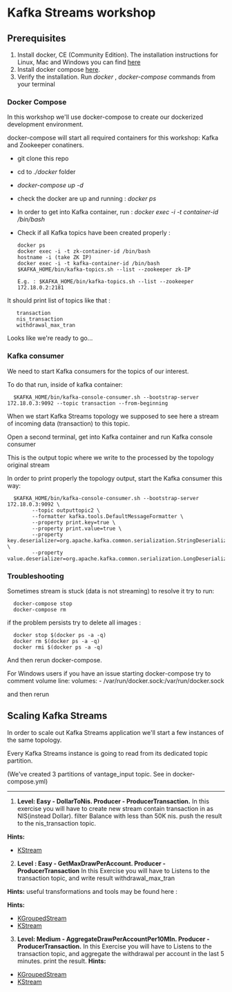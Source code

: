 # Kafka Streams workshop
## Prerequisites 
1. Install docker, CE (Community Edition). The installation instructions for Linux, Mac and Windows you can find [here](https://docs.docker.com/install/)
2. Install docker compose [here](https://docs.docker.com/compose/install/).
3. Verify the installation. Run *docker* , *docker-compose* commands from your terminal

   
 ### Docker Compose
 In this workshop we'll use docker-compose to create our dockerized development environment.
 
 docker-compose will start all required containers for this workshop: Kafka and Zookeeper conatiners.
 
 + git clone this repo
 + cd to  *./docker* folder
 + *docker-compose up -d*
 + check the docker are up and running : *docker ps*
 
 + In order to get into Kafka container, run :
   *docker exec -i -t container-id /bin/bash*
 + Check if all Kafka topics have been created properly :
 
       docker ps
       docker exec -i -t zk-container-id /bin/bash
       hostname -i (take ZK IP)
       docker exec -i -t kafka-container-id /bin/bash
       $KAFKA_HOME/bin/kafka-topics.sh --list --zookeeper zk-IP
       
       E.g. : $KAFKA_HOME/bin/kafka-topics.sh --list --zookeeper 172.18.0.2:2181
       
  It should print list of topics like that : 
  
       transaction
       nis_transaction
       withdrawal_max_tran
   
 Looks like we're ready to go...
 
 
 ### Kafka consumer
 We need to start Kafka consumers for the topics of our interest.
 
 To do that run, inside of kafka container: 
      
      $KAFKA_HOME/bin/kafka-console-consumer.sh --bootstrap-server 172.18.0.3:9092 --topic transaction --from-beginning
      
 When we start Kafka Streams topology we supposed to see here a stream of incoming data (transaction) to this topic.
 
 Open a second terminal, get into Kafka container and run Kafka console consumer
 
 This is the output topic where we write to the processed by the topology original stream 
 
 In order to print properly the topology output, start the Kafka consumer this way:
 
      $KAFKA_HOME/bin/kafka-console-consumer.sh --bootstrap-server 172.18.0.3:9092 \
            --topic outputtopic2 \
            --formatter kafka.tools.DefaultMessageFormatter \
            --property print.key=true \
            --property print.value=true \
            --property key.deserializer=org.apache.kafka.common.serialization.StringDeserializer \
            --property value.deserializer=org.apache.kafka.common.serialization.LongDeserializer
          
    
    
    
    
   ### Troubleshooting 
   
   Sometimes stream is stuck (data is not streaming) to resolve it try to run:
   
      docker-compose stop
      docker-compose rm
      
   if the problem persists try to delete all images :
   
      docker stop $(docker ps -a -q)
      docker rm $(docker ps -a -q)
      docker rmi $(docker ps -a -q)
       
   And then rerun docker-compose.
   
   For Windows users if you have an issue starting docker-compose try to comment volume line:
   volumes:
      - /var/run/docker.sock:/var/run/docker.sock
      
   and then rerun
   
   ## Scaling Kafka Streams
    
   In order to scale out Kafka Streams application we'll start a few instances of the same topology.
    
   Every Kafka Streams instance is going to read from its dedicated topic partition. 
    
   (We've created 3 partitions of vantage_input topic. See in docker-compose.yml)
 
 

  ________________________

   1. **Level: Easy - DollarToNis. Producer - ProducerTransaction.** 
   In this exercise you will have to create new stream contain transaction in as NIS(instead Dollar). 
   filter Balance with less than 50K nis.
     push the result to the nis_transaction topic.

            
   **Hints:** 
   
   + [KStream](https://kafka.apache.org/10/javadoc/org/apache/kafka/streams/kstream/KStream.html)
    
  2. **Level : Easy - GetMaxDrawPerAccount. Producer - ProducerTransaction**
    In this Exercise you will have to Listens to the transaction topic,
    and write result withdrawal_max_tran
  
   **Hints:** 
     useful transformations and tools may be found here :
     
   **Hints:** 
   + [KGroupedStream](https://kafka.apache.org/0110/javadoc/org/apache/kafka/streams/kstream/KGroupedStream.html)
   + [KStream](https://kafka.apache.org/10/javadoc/org/apache/kafka/streams/kstream/KStream.html)
   
   
   3. **Level: Medium - AggregateDrawPerAccountPer10MIn. Producer - ProducerTransaction.** 
    In this Exercise you will have to Listens to the transaction topic,
    and aggregate the withdrawal per account in the last 5 minutes. print the result.
   **Hints:** 
   + [KGroupedStream](https://kafka.apache.org/0110/javadoc/org/apache/kafka/streams/kstream/KGroupedStream.html)
   + [KStream](https://kafka.apache.org/10/javadoc/org/apache/kafka/streams/kstream/KStream.html)


        
        
        
  
        

            
            
    

     
    
        
     
      
      
      
      
      
      
      
      
         
      
   
 
 
 
 
     
   
